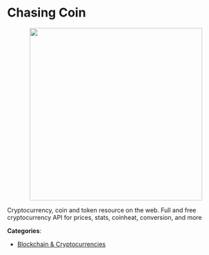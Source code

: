 # Chasing Coin
<p align="center">
    <img width="400" src="https://raw.githubusercontent.com/apis-list/apis-list/apis/chasing-coin/logo_256x256.png" />
</p>

Cryptocurrency, coin and token resource on the web. Full and free cryptocurrency API for prices, stats, coinheat, conversion, and more



**Categories**:
- [Blockchain & Cryptocurrencies](https://github.com/apis-list/apis-list#blockchain-and-cryptocurrencies)



